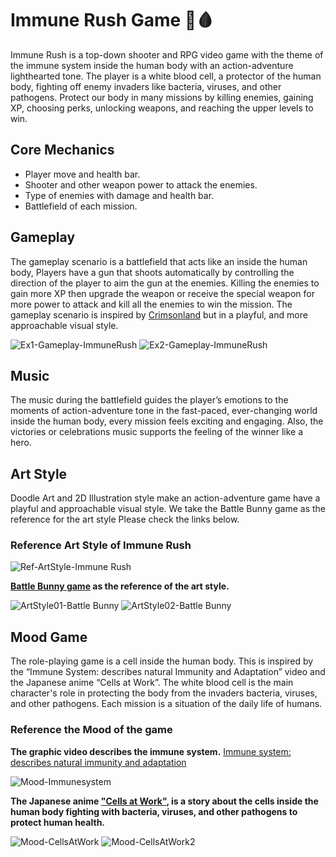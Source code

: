 # Immune Rush Game 💉🩸
   Immune Rush is a top-down shooter and RPG video game with the theme of the immune system inside the human body with an action-adventure lighthearted tone. The player is a white blood cell, a protector of the human body, fighting off enemy invaders like bacteria, viruses, and other pathogens. Protect our body in many missions by killing enemies, gaining XP, choosing perks, unlocking weapons, and reaching the upper levels to win.
   
## Core Mechanics 
- Player move and health bar.  
- Shooter and other weapon power to attack the enemies.  
- Type of enemies with damage and health bar.  
- Battlefield of each mission. 

## Gameplay  
  The gameplay scenario is a battlefield that acts like an inside the human body, Players have a gun that shoots automatically by controlling the direction of the player to aim the gun at the enemies. Killing the enemies to gain more XP then upgrade the weapon or receive the special weapon for more power to attack and kill all the enemies to win the mission. The gameplay scenario is inspired by [Crimsonland](https://store.steampowered.com/app/262830/Crimsonland/?l=polish) but in a playful, and more approachable visual style. 

![Ex1-Gameplay-ImmuneRush](https://github.com/user-attachments/assets/b059b42c-395f-441c-9c32-6dee6e1d876c)
![Ex2-Gameplay-ImmuneRush](https://github.com/user-attachments/assets/76d4f4b0-d53e-4cc0-9ef9-50f30d6756e8)


## Music
  The music during the battlefield guides the player’s emotions to the moments of action-adventure tone in the fast-paced, ever-changing world inside the human body, every mission feels exciting and engaging. Also, the victories or celebrations music supports the feeling of the winner like a hero. 

## Art Style 
  Doodle Art and 2D Illustration style make an action-adventure game have a playful and approachable visual style. We take the Battle Bunny game as the reference for the art style Please check the links below.
  
### Reference Art Style of Immune Rush  

![Ref-ArtStyle-Immune Rush](https://github.com/user-attachments/assets/c0fc025c-b851-4b62-895d-9ba1752a4147)

**[Battle Bunny game](https://apps.apple.com/us/app/battle-bunny-tower-defense-war/id1497484147) as the reference of the art style.**

![ArtStyle01-Battle Bunny](https://github.com/user-attachments/assets/f4f5859d-35f1-4799-93ed-9ecc4237e886)
![ArtStyle02-Battle Bunny](https://github.com/user-attachments/assets/8e47bed8-6844-4de4-b9a6-80875bdc2194)

## Mood Game
  The role-playing game is a cell inside the human body. This is inspired by the “Immune System: describes natural Immunity and Adaptation” video and the Japanese anime “Cells at Work”. The white blood cell is the main character's role in protecting the body from the invaders bacteria, viruses, and other pathogens. Each mission is a situation of the daily life of humans. 

### Reference the Mood of the game

**The graphic video describes the immune system.** 
[Immune system: describes natural immunity and adaptation](https://www.youtube.com/watch?v=PzunOgYHeyg&t=162s) 

![Mood-Immunesystem](https://github.com/user-attachments/assets/d9792560-3b6a-4d86-9cdc-08aa6d4c83d0)


**The Japanese anime ["Cells at Work"](https://www.youtube.com/watch?v=1xgodAOKWM8), is a story about the cells inside the human body 
fighting with bacteria, viruses, and other pathogens to protect human health.** 

![Mood-CellsAtWork](https://github.com/user-attachments/assets/b75f4271-4c14-4b14-a67c-42961421a1bc)
![Mood-CellsAtWork2](https://github.com/user-attachments/assets/a4f76dd5-ada5-4c7c-905d-f1856173fa91)



